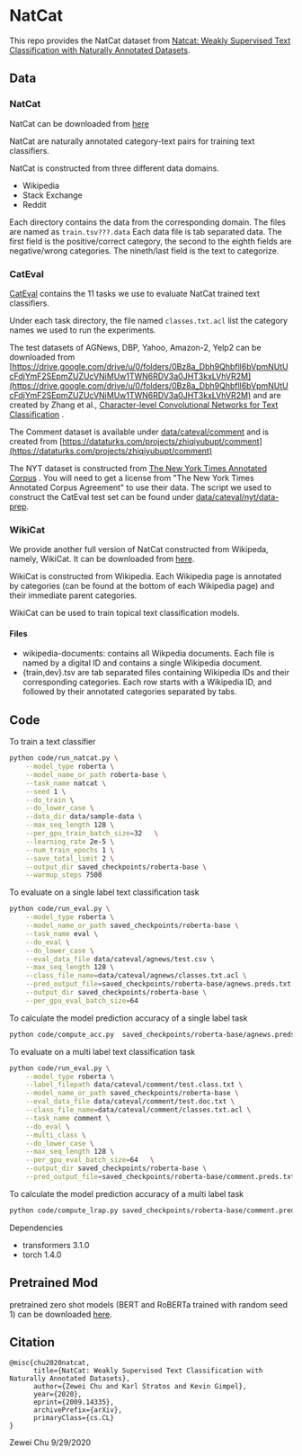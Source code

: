 # NatCat

This repo provides the NatCat dataset from [Natcat: Weakly Supervised Text Classification with Naturally Annotated Datasets](https://arxiv.org/abs/2009.14335). 

## Data

### NatCat
NatCat can be downloaded from [here](https://drive.google.com/file/d/1ej45NfTy1hhNFJGqPbAyrrLQS6b3uMIf/view?usp=sharing)

NatCat are naturally annotated category-text pairs for training text classifiers. 

NatCat is constructed from three different data domains. 
- Wikipedia
- Stack Exchange
- Reddit

Each directory contains the data from the corresponding domain. The files are named as ```train.tsv???.data```
Each data file is tab separated data. The first field is the positive/correct category, the second to the eighth fields are negative/wrong categories. The nineth/last field is the text to categorize. 

### CatEval

[CatEval](/data/cateval) contains the 11 tasks we use to evaluate NatCat trained text classifiers. 

Under each task directory, the file named ```classes.txt.acl``` list the category names we used to run the experiments.

The test datasets of AGNews, DBP, Yahoo, Amazon-2, Yelp2 can be downloaded from [https://drive.google.com/drive/u/0/folders/0Bz8a_Dbh9Qhbfll6bVpmNUtUcFdjYmF2SEpmZUZUcVNiMUw1TWN6RDV3a0JHT3kxLVhVR2M](https://drive.google.com/drive/u/0/folders/0Bz8a_Dbh9Qhbfll6bVpmNUtUcFdjYmF2SEpmZUZUcVNiMUw1TWN6RDV3a0JHT3kxLVhVR2M) and are created by Zhang et al., [ Character-level Convolutional Networks for Text Classification](https://arxiv.org/abs/1509.01626) .

The Comment dataset is available under [data/cateval/comment](/data/cateval/comment) and is created from [https://dataturks.com/projects/zhiqiyubupt/comment](https://dataturks.com/projects/zhiqiyubupt/comment)

The NYT dataset is constructed from [The New York Times Annotated Corpus](https://catalog.ldc.upenn.edu/LDC2008T19) . You will need to get a license from "The New York Times Annotated Corpus Agreement" to use their data. The script we used to construct the CatEval test set can be found under [data/cateval/nyt/data-prep](data/cateval/nyt/data-prep).

### WikiCat

We provide another full version of NatCat constructed from Wikipeda, namely, WikiCat. It can be downloaded from [here](https://drive.google.com/file/d/1N8WlbpG0p90GMQup7Bq3Kp8Y4NapBw3T/view?usp=sharing). 

WikiCat is constructed from Wikipedia. Each Wikipedia page is annotated by categories (can be found at the bottom of each Wikipedia page) and their immediate parent categories.

WikiCat can be used to train topical text classification models.

#### Files
- wikipedia-documents: contains all Wikpedia documents. Each file is named by a digital ID and contains a single Wikipedia document.
- {train,dev}.tsv are tab separated files containing Wikipedia IDs and their corresponding categories. Each row starts with a Wikipedia ID, and followed by their annotated categories separated by tabs.


## Code

To train a text classifier
```bash
python code/run_natcat.py \
    --model_type roberta \
    --model_name_or_path roberta-base \
    --task_name natcat \
    --seed 1 \
    --do_train \
    --do_lower_case \
    --data_dir data/sample-data \
    --max_seq_length 128 \
    --per_gpu_train_batch_size=32   \
    --learning_rate 2e-5 \
    --num_train_epochs 1 \
    --save_total_limit 2 \
    --output_dir saved_checkpoints/roberta-base \
    --warmup_steps 7500
```


To evaluate on a single label text classification task
```bash
python code/run_eval.py \
    --model_type roberta \
    --model_name_or_path saved_checkpoints/roberta-base \
    --task_name eval \
    --do_eval \
    --do_lower_case \
    --eval_data_file data/cateval/agnews/test.csv \
    --max_seq_length 128 \
    --class_file_name=data/cateval/agnews/classes.txt.acl \
    --pred_output_file=saved_checkpoints/roberta-base/agnews.preds.txt \
    --output_dir saved_checkpoints/roberta-base \
    --per_gpu_eval_batch_size=64 
```

To calculate the model prediction accuracy of a single label task
```bash
python code/compute_acc.py  saved_checkpoints/roberta-base/agnews.preds.txt  data/cateval/agnews/test.csv
```

To evaluate on a multi label text classification task
```bash
python code/run_eval.py \
    --model_type roberta \
    --label_filepath data/cateval/comment/test.class.txt \
    --model_name_or_path saved_checkpoints/roberta-base \
    --eval_data_file data/cateval/comment/test.doc.txt \
    --class_file_name=data/cateval/comment/classes.txt.acl \
    --task_name comment \
    --do_eval \
    --multi_class \
    --do_lower_case \
    --max_seq_length 128 \
    --per_gpu_eval_batch_size=64   \
    --output_dir saved_checkpoints/roberta-base \
    --pred_output_file=saved_checkpoints/roberta-base/comment.preds.txt 
```

To calculate the model prediction accuracy of a multi label task
```bash
python code/compute_lrap.py saved_checkpoints/roberta-base/comment.preds.txt data/cateval/comment/test.class.txt data/cateval/comment/classes.txt.acl
```

Dependencies
- transformers 3.1.0
- torch 1.4.0

## Pretrained Mod

pretrained zero shot models (BERT and RoBERTa trained with random seed 1) can be downloaded [here](https://drive.google.com/file/d/1i6EvlWmV6_m7bZo0LPMQlcxdP0n5Adb_/view?usp=sharing). 


## Citation
```
@misc{chu2020natcat,
      title={NatCat: Weakly Supervised Text Classification with Naturally Annotated Datasets}, 
      author={Zewei Chu and Karl Stratos and Kevin Gimpel},
      year={2020},
      eprint={2009.14335},
      archivePrefix={arXiv},
      primaryClass={cs.CL}
}
```

Zewei Chu
9/29/2020
